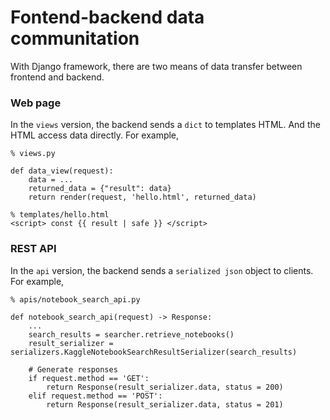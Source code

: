 # Fontend-backend data communitation
With Django framework, there are two means of data transfer between frontend and backend. 

### Web page
In the `views` version, the backend sends a `dict` to templates HTML. 
And the HTML access data directly. For example, 
```
% views.py

def data_view(request): 
    data = ...
    returned_data = {"result": data}
    return render(request, 'hello.html', returned_data)

% templates/hello.html
<script> const {{ result | safe }} </script>
```

### REST API
In the `api` version, the backend sends a `serialized json` object to clients. For example, 
```
% apis/notebook_search_api.py

def notebook_search_api(request) -> Response: 
    ...
    search_results = searcher.retrieve_notebooks()
    result_serializer = serializers.KaggleNotebookSearchResultSerializer(search_results)

    # Generate responses 
    if request.method == 'GET':     
        return Response(result_serializer.data, status = 200)
    elif request.method == 'POST': 
        return Response(result_serializer.data, status = 201)
```